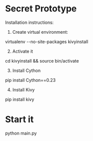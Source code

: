 # Secret Prototype

Installation instructions:

1) Create virtual environment:

virtualenv --no-site-packages kivyinstall

2) Activate it

cd kivyinstall && source bin/activate

3) Install Cython

pip install Cython==0.23

4) Install Kivy

pip install kivy

# Start it

python main.py
